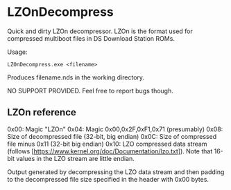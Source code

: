 # LZOnDecompress

Quick and dirty LZOn decompressor. LZOn is the format used for compressed multiboot files in DS Download Station ROMs.

Usage:

```
LZOnDecompress.exe <filename>
```

Produces filename.nds in the working directory.

NO SUPPORT PROVIDED. Feel free to report bugs though.

## LZOn reference

0x00: Magic "LZOn"
0x04: Magic 0x00,0x2F,0xF1,0x71 (presumably)
0x08: Size of decompressed file (32-bit, big endian)
0x0C: Size of compressed file minus 0x11 (32-bit big endian)
0x10: LZO compressed data stream (follows [https://www.kernel.org/doc/Documentation/lzo.txt]). Note that 16-bit values in the LZO stream are little endian.

Output generated by decompressing the LZO data stream and then padding to the decompressed file size specified in the header with 0x00 bytes.
